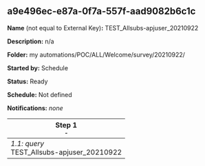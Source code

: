 ## a9e496ec-e87a-0f7a-557f-aad9082b6c1c

**Name** (not equal to External Key)**:** TEST_Allsubs-apjuser_20210922

**Description:** n/a

**Folder:** my automations/POC/ALL/Welcome/survey/20210922/

**Started by:** Schedule

**Status:** Ready

**Schedule:** Not defined

**Notifications:** _none_


| Step 1<br>_<small>-</small>_ |
| --- |
| _1.1: query_<br>TEST_Allsubs-apjuser_20210922 |
